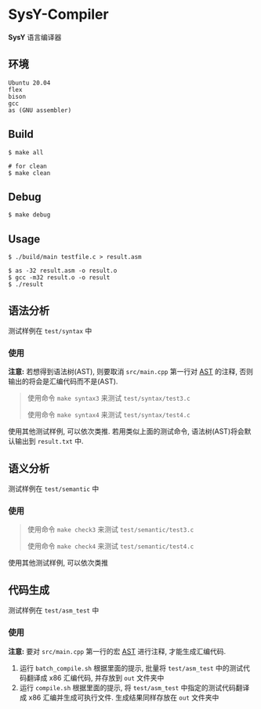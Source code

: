 # SysY-Compiler

**SysY** 语言编译器

## 环境

```shell
Ubuntu 20.04
flex
bison
gcc
as (GNU assembler)
```

## Build

```shell
$ make all

# for clean
$ make clean
```

## Debug

```shell
$ make debug
```

## Usage

```shell
$ ./build/main testfile.c > result.asm

$ as -32 result.asm -o result.o
$ gcc -m32 result.o -o result
$ ./result
```

## 语法分析

测试样例在 `test/syntax` 中

### 使用

**注意:** 若想得到语法树(AST), 则要取消 `src/main.cpp` 第一行对 [AST](./src/main.cpp#1) 的注释, 否则输出的将会是汇编代码而不是(AST). 

> 使用命令 `make syntax3` 来测试 `test/syntax/test3.c`
> 
> 使用命令 `make syntax4` 来测试 `test/syntax/test4.c`

使用其他测试样例, 可以依次类推. 若用类似上面的测试命令, 语法树(AST)将会默认输出到 `result.txt` 中. 

## 语义分析

测试样例在 `test/semantic` 中

### 使用

> 使用命令 `make check3` 来测试 `test/semantic/test3.c`
>
> 使用命令 `make check4` 来测试 `test/semantic/test4.c`

使用其他测试样例, 可以依次类推

## 代码生成

测试样例在 `test/asm_test` 中

### 使用

**注意:** 要对 `src/main.cpp` 第一行的宏 [AST](./src/main.cpp#1) 进行注释, 才能生成汇编代码. 

1. 运行 `batch_compile.sh` 根据里面的提示, 批量将 `test/asm_test` 中的测试代码翻译成 x86 汇编代码, 并存放到 `out` 文件夹中
2. 运行 `compile.sh` 根据里面的提示, 将 `test/asm_test` 中指定的测试代码翻译成 x86 汇编并生成可执行文件. 生成结果同样存放在 `out` 文件夹中
